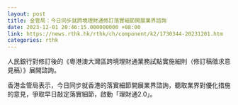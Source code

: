 ```yaml
---
layout: post
title: 金管局：今日同步就跨境理財通修訂落實細節開展業界諮詢
date: 2023-12-01 20:46:15.000000000 +08:00
link: https://news.rthk.hk/rthk/ch/component/k2/1730344-20231201.htm
categories: rthk
---
```


人民銀行對修訂後的《粵港澳大灣區跨境理財通業務試點實施細則（修訂稿徵求意見稿）》展開諮詢。

香港金管局表示，今日同步就香港的落實細節開展業界諮詢，聽取業界對優化措施的意見，爭取早日敲定落實細節，啟動「理財通2.0」。
